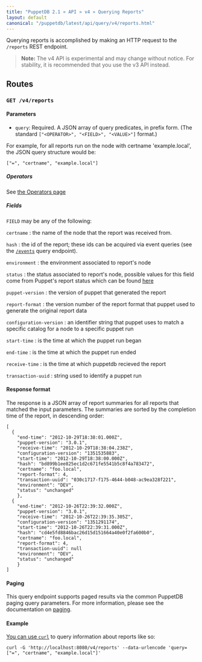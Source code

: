 ```yaml
---
title: "PuppetDB 2.1 » API » v4 » Querying Reports"
layout: default
canonical: "/puppetdb/latest/api/query/v4/reports.html"
---
```


[curl]: ../curl.html#using-curl-from-localhost-non-sslhttp
[operator]: ../v4/operators.html
[event]: ./events.html
[paging]: ./paging.html
[statuses]: /puppet/latest/reference/format_report.html#puppettransactionreport

Querying reports is accomplished by making an HTTP request to the `/reports` REST
endpoint.

> **Note:** The v4 API is experimental and may change without notice. For stability, it is recommended that you use the v3 API instead.

## Routes

### `GET /v4/reports`

#### Parameters

* `query`: Required. A JSON array of query predicates, in prefix form. (The standard `["<OPERATOR>", "<FIELD>", "<VALUE>"]` format.)

For example, for all reports run on the node with certname 'example.local', the
JSON query structure would be:

    ["=", "certname", "example.local"]

##### Operators

See [the Operators page](./operators.html)

##### Fields

`FIELD` may be any of the following:

`certname`
: the name of the node that the report was received from.

`hash`
: the id of the report; these ids can be acquired
  via event queries (see the [`/events`][event] query endpoint).

`environment`
: the environment associated to report's node

`status`
: the status associated to report's node, possible values for this field come from Puppet's report status which can be found [here][statuses]

`puppet-version`
: the version of puppet that generated the report

`report-format`
: the version number of the report format that puppet used to generate the original report data

`configuration-version`
: an identifier string that puppet uses to match a specific catalog for a node to a specific puppet run

`start-time`
: is the time at which the puppet run began

`end-time`
: is the time at which the puppet run ended

`receive-time`
: is the time at which puppetdb recieved the report

`transaction-uuid`
: string used to identify a puppet run

#### Response format

The response is a JSON array of report summaries for all reports
that matched the input parameters.  The summaries are sorted by
the completion time of the report, in descending order:

    [
      {
        "end-time": "2012-10-29T18:38:01.000Z",
        "puppet-version": "3.0.1",
        "receive-time": "2012-10-29T18:38:04.238Z",
        "configuration-version": "1351535883",
        "start-time": "2012-10-29T18:38:00.000Z",
        "hash": "bd899b1ee825ec1d2c671fe5541b5c8f4a783472",
        "certname": "foo.local",
        "report-format": 4,
        "transaction-uuid": "030c1717-f175-4644-b048-ac9ea328f221",
        "environment": "DEV",
        "status": "unchanged"
        },
      {
        "end-time": "2012-10-26T22:39:32.000Z",
        "puppet-version": "3.0.1",
        "receive-time": "2012-10-26T22:39:35.305Z",
        "configuration-version": "1351291174",
        "start-time": "2012-10-26T22:39:31.000Z",
        "hash": "cd4e5fd8846bac26d15d151664a40e0f2fa600b0",
        "certname": "foo.local",
        "report-format": 4,
        "transaction-uuid": null
        "environment": "DEV",
        "status": "unchanged"
        }
    ]


#### Paging

This query endpoint supports paged results via the common PuppetDB paging
query parameters.  For more information, please see the documentation
on [paging][paging].

#### Example

[You can use `curl`][curl] to query information about reports like so:

    curl -G 'http://localhost:8080/v4/reports' --data-urlencode 'query=["=", "certname", "example.local"]'
